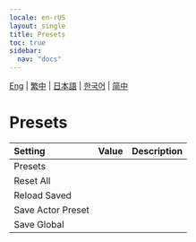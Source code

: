 ```yaml
---
locale: en-rUS
layout: single
title: Presets
toc: true
sidebar:
  nav: "docs"
---
```

[Eng](/dancexr/menu/2025.4/prop/actor_presets) | [繁中](/tw/dancexr/menu/2025.4/prop/actor_presets) | [日本語](/jp/dancexr/menu/2025.4/prop/actor_presets) | [한국어](/kr/dancexr/menu/2025.4/prop/actor_presets) | [简中](/zh/dancexr/menu/2025.4/prop/actor_presets)

# Presets



| Setting | Value | Description |
| :--- | --- | :--- |
| Presets || 
| Reset All || 
| Reload Saved || 
| Save Actor Preset || 
| Save Global || 
